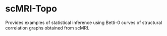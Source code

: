 # scMRI-Topo
Provides examples of statistical inference using Betti-0 curves of structural correlation graphs obtained from scMRI.
